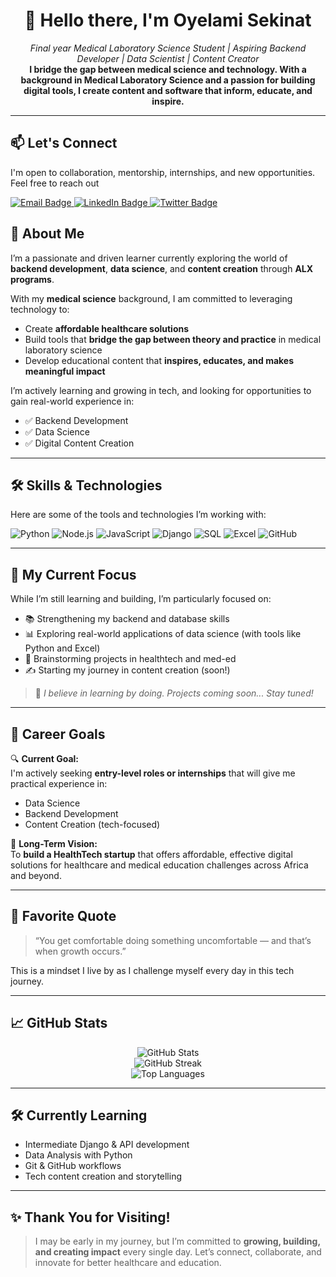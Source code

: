 <!--
  Personalized GitHub Profile README for Oyelami Sekinat (@giftbatolu)
  Passionate about HealthTech, Backend Development, Data Science & Content Creation
-->

<h1 align="center">👋 Hello there, I'm Oyelami Sekinat</h1>

<p align="center">
  <em> Final year Medical Laboratory Science Student | Aspiring Backend Developer | Data Scientist | Content Creator</em><br/>
  <strong>I bridge the gap between medical science and technology. With a background in Medical Laboratory Science and a passion for building digital tools, I create content and software that inform, educate, and inspire.
</strong>
</p>

---

## 📫 Let's Connect

I'm open to collaboration, mentorship, internships, and new opportunities. Feel free to reach out

<p align="left">
  <a href="mailto:sekinatoyelami@gmail.com" target="_blank">
    <img src="https://img.shields.io/badge/Email-D14836?style=for-the-badge&logo=gmail&logoColor=white" alt="Email Badge" />
  </a>
  <a href="[www.linkedin.com/in/sekinatoyelami](https://www.linkedin.com/in/sekinatoyelami/)" target="_blank">
    <img src="https://img.shields.io/badge/LinkedIn-0077B5?style=for-the-badge&logo=linkedin&logoColor=white" alt="LinkedIn Badge" />
  </a>
  <a href="[https://x.com/gifty_media]" target="_blank">
    <img src="https://img.shields.io/badge/Twitter-1DA1F2?style=for-the-badge&logo=twitter&logoColor=white" alt="Twitter Badge" />
  </a>
</p>

## 🌟 About Me

I’m a passionate and driven learner currently exploring the world of **backend development**, **data science**, and **content creation** through **ALX programs**.

With my **medical science** background, I am committed to leveraging technology to:
- Create **affordable healthcare solutions**
- Build tools that **bridge the gap between theory and practice** in medical laboratory science
- Develop educational content that **inspires, educates, and makes meaningful impact**

I’m actively learning and growing in tech, and looking for opportunities to gain real-world experience in:
- ✅ Backend Development
- ✅ Data Science
- ✅ Digital Content Creation

---

## 🛠️ Skills & Technologies

Here are some of the tools and technologies I’m working with:

![Python](https://img.shields.io/badge/-Python-3776AB?style=for-the-badge&logo=python&logoColor=white)
![Node.js](https://img.shields.io/badge/-Node.js-339933?style=for-the-badge&logo=node.js&logoColor=white)
![JavaScript](https://img.shields.io/badge/-JavaScript-F7DF1E?style=for-the-badge&logo=javascript&logoColor=black)
![Django](https://img.shields.io/badge/-Django-092E20?style=for-the-badge&logo=django&logoColor=white)
![SQL](https://img.shields.io/badge/-SQL-4479A1?style=for-the-badge&logo=postgresql&logoColor=white)
![Excel](https://img.shields.io/badge/-Excel-217346?style=for-the-badge&logo=microsoft-excel&logoColor=white)
![GitHub](https://img.shields.io/badge/-GitHub-181717?style=for-the-badge&logo=github&logoColor=white)

---

## 🚀 My Current Focus

While I’m still learning and building, I’m particularly focused on:

- 📚 Strengthening my backend and database skills
- 📊 Exploring real-world applications of data science (with tools like Python and Excel)
- 🧠 Brainstorming projects in healthtech and med-ed
- ✍️ Starting my journey in content creation (soon!)

> 🔄 *I believe in learning by doing. Projects coming soon... Stay tuned!*

---

## 🎯 Career Goals

🔍 **Current Goal:**  
I'm actively seeking **entry-level roles or internships** that will give me practical experience in:
- Data Science
- Backend Development
- Content Creation (tech-focused)

🚀 **Long-Term Vision:**  
To **build a HealthTech startup** that offers affordable, effective digital solutions for healthcare and medical education challenges across Africa and beyond.

---

## 🧠 Favorite Quote

> “You get comfortable doing something uncomfortable — and that’s when growth occurs.”

This is a mindset I live by as I challenge myself every day in this tech journey.

---

## 📈 GitHub Stats

<p align="center">
  <img src="https://github-readme-stats.vercel.app/api?username=giftbatolu&show_icons=true&theme=radical" alt="GitHub Stats" />
  <br/>
  <img src="https://github-readme-streak-stats.herokuapp.com/?user=giftbatolu&theme=radical" alt="GitHub Streak" />
  <br/>
  <img src="https://github-readme-stats.vercel.app/api/top-langs/?username=giftbatolu&layout=compact&theme=radical" alt="Top Languages" />
</p>

---

## 🛠️ Currently Learning

- Intermediate Django & API development
- Data Analysis with Python
- Git & GitHub workflows
- Tech content creation and storytelling

---

## ✨ Thank You for Visiting!

> I may be early in my journey, but I’m committed to **growing, building, and creating impact** every single day. Let’s connect, collaborate, and innovate for better healthcare and education.

